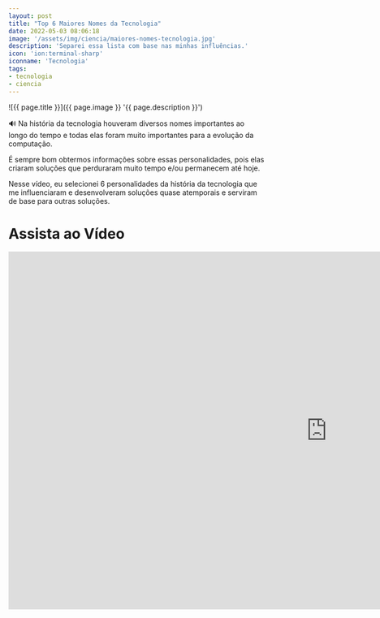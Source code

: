 ```yaml
---
layout: post
title: "Top 6 Maiores Nomes da Tecnologia"
date: 2022-05-03 08:06:18
image: '/assets/img/ciencia/maiores-nomes-tecnologia.jpg'
description: 'Separei essa lista com base nas minhas influências.'
icon: 'ion:terminal-sharp'
iconname: 'Tecnologia'
tags:
- tecnologia
- ciencia
---
```


![{{ page.title }}]({{ page.image }} '{{ page.description }}')

🔊 Na história da tecnologia houveram diversos nomes importantes ao longo do tempo e todas elas foram muito importantes para a evolução da computação.

É sempre bom obtermos informações sobre essas personalidades, pois elas criaram soluções que perduraram muito tempo e/ou permanecem até hoje.

Nesse vídeo, eu selecionei 6 personalidades da história da tecnologia que me influenciaram e desenvolveram soluções quase atemporais e serviram de base para outras soluções.

# Assista ao Vídeo

<iframe width="1253" height="705" src="https://www.youtube.com/embed/0Drm7NFfjAs" title="YouTube video player" frameborder="0" allow="accelerometer; autoplay; clipboard-write; encrypted-media; gyroscope; picture-in-picture" allowfullscreen></iframe>


